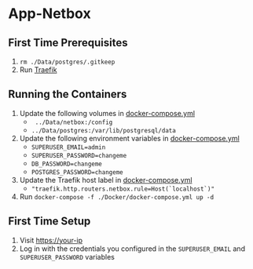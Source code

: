 # App-Netbox

## First Time Prerequisites

1. `rm ./Data/postgres/.gitkeep`
2. Run [Traefik](https://github.com/mattlombana/App-Traefik)

## Running the Containers

1. Update the following volumes in [docker-compose.yml](./Docker/docker-compose.yml)
    * ` ../Data/netbox:/config`
    * `../Data/postgres:/var/lib/postgresql/data`
1. Update the following environment variables in [docker-compose.yml](./Docker/docker-compose.yml)
    * `SUPERUSER_EMAIL=admin`
    * `SUPERUSER_PASSWORD=changeme`
    * `DB_PASSWORD=changeme`
    * `POSTGRES_PASSWORD=changeme`
2. Update the Traefik host label in [docker-compose.yml](./Docker/docker-compose.yml)
    * ``"traefik.http.routers.netbox.rule=Host(`localhost`)"``
3. Run `docker-compose -f ./Docker/docker-compose.yml up -d`

## First Time Setup

1. Visit <https://your-ip>
2. Log in with the credentials you configured in the `SUPERUSER_EMAIL` and `SUPERUSER_PASSWORD` variables
